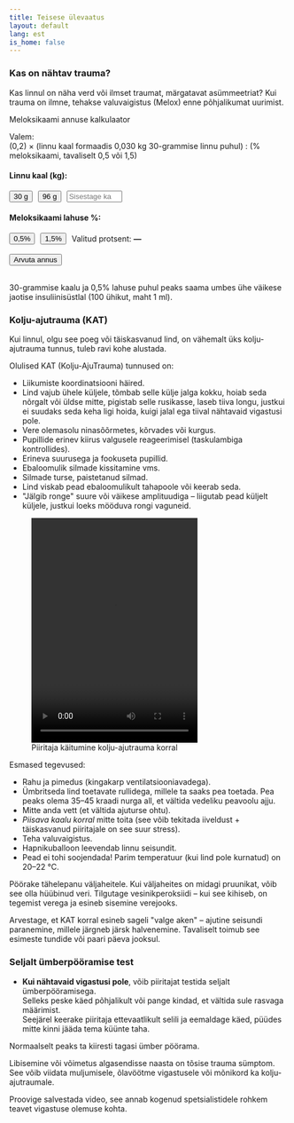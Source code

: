 ```yaml
---
title: Teisese ülevaatus
layout: default
lang: est
is_home: false
---
```


### Kas on nähtav trauma?
Kas linnul on näha verd või ilmset traumat, märgatavat asümmeetriat? Kui trauma on ilmne, tehakse valuvaigistus (Melox) enne põhjalikumat uurimist.

<p>Meloksikaami annuse kalkulaator</p>

Valem:  
(0,2) × (linnu kaal formaadis 0,030 kg 30-grammise linnu puhul) : (% meloksikaami, tavaliselt 0,5 või 1,5)

<h4>Linnu kaal (kg):</h4>
<div style="display: flex; align-items: center; gap: 10px; margin-bottom: 8px;">
  <button onclick="setWeightFromButton(0.03)">30 g</button>
  <button onclick="setWeightFromButton(0.096)">96 g</button>
  <input type="number" id="weightInput" step="0.001" placeholder="Sisestage kaal käsitsi" style="width: 100px;">
</div>

<h4>Meloksikaami lahuse %:</h4>
<div style="display: flex; align-items: center; gap: 10px;">
  <button onclick="setPercent(0.5)">0,5%</button>
  <button onclick="setPercent(1.5)">1,5%</button>
  <span>Valitud protsent: <strong id="selectedPercent">—</strong></span>
</div>

<br>
<div style="display: flex; align-items: center; gap: 15px;">
  <button onclick="calculateDose()">Arvuta annus</button>
  <p id="result" style="margin: 0; font-weight: bold;"></p>
</div>

<script>
  let percent = null;

  function setWeightFromButton(val) {
    // Kirjutab kaalu sisestusväljale
    document.getElementById("weightInput").value = val.toFixed(3);
  }

  function setPercent(val) {
    percent = val;
    document.getElementById("selectedPercent").innerText = val + " %";
  }

  function calculateDose() {
    // Loeb kaalu sisestusväljalt
    let weight = parseFloat(document.getElementById("weightInput").value);
    if (isNaN(weight) || weight <= 0) {
      document.getElementById("result").innerText = "Sisestage linnu korrektne kaal.";
      return;
    }
    if (percent === null || percent === 0) {
      document.getElementById("result").innerText = "Palun valige lahuse protsent (mitte 0).";
      return;
    }

    let dose = (0.2 * weight) / percent;
    document.getElementById("result").innerText =
      "Annus: " + dose.toFixed(4) + " ml meloksikaami lahust.";
  }
</script>
<br>

30-grammise kaalu ja 0,5% lahuse puhul peaks saama umbes ühe väikese jaotise insuliinisüstlal (100 ühikut, maht 1 ml).

### Kolju-ajutrauma (KAT)
Kui linnul, olgu see poeg või täiskasvanud lind, on vähemalt üks kolju-ajutrauma tunnus, tuleb ravi kohe alustada.

Olulised KAT (Kolju-AjuTrauma) tunnused on:
- Liikumiste koordinatsiooni häired.
- Lind vajub ühele küljele, tõmbab selle külje jalga kokku, hoiab seda nõrgalt või üldse mitte, pigistab selle rusikasse, laseb tiiva longu, justkui ei suudaks seda keha ligi hoida, kuigi jalal ega tiival nähtavaid vigastusi pole.
- Vere olemasolu ninasõõrmetes, kõrvades või kurgus.
- Pupillide erinev kiirus valgusele reageerimisel (taskulambiga kontrollides).
- Erineva suurusega ja fookuseta pupillid.
- Ebaloomulik silmade kissitamine vms.
- Silmade turse, paistetanud silmad.
- Lind viskab pead ebaloomulikult tahapoole või keerab seda.
- "Jälgib ronge" suure või väikese amplituudiga – liigutab pead küljelt küljele, justkui loeks mööduva rongi vaguneid.

<div class="video-gallery">
  <figure>
    <video width="300" height="405" controls>
      <source src="{{ 'assets/video/swift-severe-tbi.mp4' | relative_url }}" type="video/mp4">
      Teie brauser ei toeta videot.
    </video>
    <figcaption>
      Piiritaja käitumine kolju-ajutrauma korral
    </figcaption>
  </figure>
</div>

Esmased tegevused:
- Rahu ja pimedus (kingakarp ventilatsiooniavadega).
- Ümbritseda lind toetavate rullidega, millele ta saaks pea toetada. Pea peaks olema 35–45 kraadi nurga all, et vältida vedeliku peavoolu ajju.
- Mitte anda vett (et vältida ajuturse ohtu).
- *Piisava kaalu korral* mitte toita (see võib tekitada iiveldust + täiskasvanud piiritajale on see suur stress).
- Teha valuvaigistus.
- Hapnikuballoon leevendab linnu seisundit.
- Pead ei tohi soojendada! Parim temperatuur (kui lind pole kurnatud) on 20–22 °C.

Pöörake tähelepanu väljaheitele. Kui väljaheites on midagi pruunikat, võib see olla hüübinud veri. Tilgutage vesinikperoksiidi – kui see kihiseb, on tegemist verega ja esineb sisemine verejooks.

Arvestage, et KAT korral esineb sageli "valge aken" – ajutine seisundi paranemine, millele järgneb järsk halvenemine. Tavaliselt toimub see esimeste tundide või paari päeva jooksul.

### Seljalt ümberpööramise test
- **Kui nähtavaid vigastusi pole**, võib piiritajat testida seljalt ümberpööramisega.  
Selleks peske käed põhjalikult või pange kindad, et vältida sule rasvaga määrimist.  
Seejärel keerake piiritaja ettevaatlikult selili ja eemaldage käed, püüdes mitte kinni jääda tema küünte taha.

Normaalselt peaks ta kiiresti tagasi ümber pöörama.

Libisemine või võimetus algasendisse naasta on tõsise trauma sümptom. See võib viidata muljumisele, õlavöötme vigastusele või mõnikord ka kolju-ajutraumale.

Proovige salvestada video, see annab kogenud spetsialistidele rohkem teavet vigastuse olemuse kohta.